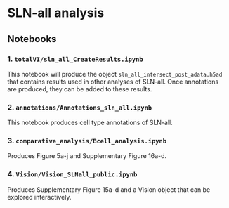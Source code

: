 # SLN-all analysis

## Notebooks

### 1. `totalVI/sln_all_CreateResults.ipynb`
This notebook will produce the object `sln_all_intersect_post_adata.h5ad` that contains results used in other analyses of SLN-all. Once annotations are produced, they can be added to these results.

### 2. `annotations/Annotations_sln_all.ipynb`  
This notebook produces cell type annotations of SLN-all.

### 3. `comparative_analysis/Bcell_analysis.ipynb`
Produces Figure 5a-j and Supplementary Figure 16a-d.

### 4. `Vision/Vision_SLNall_public.ipynb`
Produces Supplementary Figure 15a-d and a Vision object that can be explored interactively.
